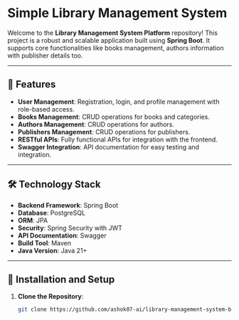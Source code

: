 # Simple Library Management System

Welcome to the **Library Management System Platform** repository! This project is a robust and scalable application built using **Spring Boot**. It supports core functionalities like books management, authors information with publisher details too.

---

## 🚀 Features

- **User Management**: Registration, login, and profile management with role-based access.
- **Books Management**: CRUD operations for books and categories.
- **Authors Management**: CRUD operations for authors.
- **Publishers Management**: CRUD operations for publishers.
- **RESTful APIs**: Fully functional APIs for integration with the frontend.
- **Swagger Integration**: API documentation for easy testing and integration.

---

## 🛠️ Technology Stack

- **Backend Framework**: Spring Boot
- **Database**: PostgreSQL
- **ORM**: JPA
- **Security**: Spring Security with JWT
- **API Documentation**: Swagger
- **Build Tool**: Maven
- **Java Version**: Java 21+

---

## 🔧 Installation and Setup

1. **Clone the Repository**:
   ```bash
   git clone https://github.com/ashok07-ai/library-management-system-backend-spring-boot
